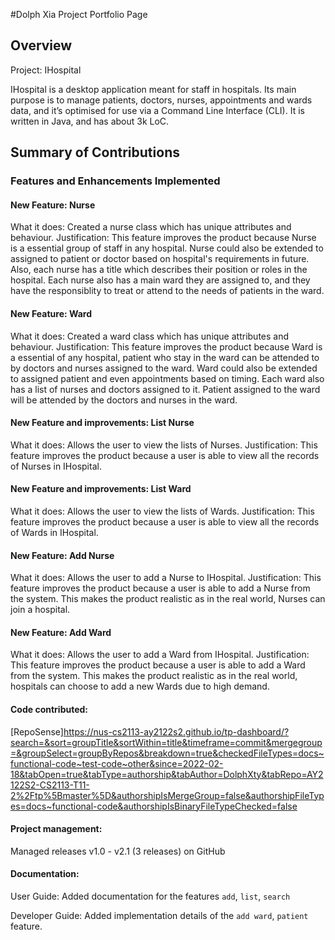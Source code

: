 #Dolph Xia Project Portfolio Page

## Overview
Project: IHospital

IHospital is a desktop application meant for staff in hospitals.
Its main purpose is to manage patients, doctors, nurses, appointments and wards data,
and it’s optimised for use via a Command Line Interface (CLI).
It is written in Java, and has about 3k LoC.

## Summary of Contributions
### Features and Enhancements Implemented
#### New Feature: Nurse
What it does: Created a nurse class which has unique attributes and behaviour.
Justification: This feature improves the product because Nurse is a essential group of staff in any hospital.
Nurse could also be extended to assigned to patient or doctor based on hospital's requirements in future.
Also, each nurse has a title which describes their position or roles in the hospital.
Each nurse also has a main ward they are assigned to, and they have the responsiblity to treat or attend to the needs of patients in the ward.

#### New Feature: Ward
What it does: Created a ward class which has unique attributes and behaviour.
Justification: This feature improves the product because Ward is a essential of any hospital, patient who stay in the ward can be attended to by doctors and nurses assigned to the ward.
Ward could also be extended to assigned patient and even appointments based on timing.
Each ward also has a list of nurses and doctors assigned to it.
Patient assigned to the ward will be attended by the doctors and nurses in the ward.

#### New Feature and improvements: List Nurse
What it does: Allows the user to view the lists of Nurses.
Justification: This feature improves the product because a user is able to view all the
records of Nurses in IHospital.

#### New Feature and improvements: List Ward
What it does: Allows the user to view the lists of Wards.
Justification: This feature improves the product because a user is able to view all the
records of Wards in IHospital.

#### New Feature: Add Nurse
What it does: Allows the user to add a Nurse to IHospital.
Justification: This feature improves the product because a user is able to add a Nurse
from the system. This makes the product realistic as in the real world, Nurses can join a hospital.

#### New Feature: Add Ward
What it does: Allows the user to add a Ward from IHospital.
Justification: This feature improves the product because a user is able to add a Ward
from the system. This makes the product realistic as in the real world, hospitals can choose
to add a new Wards due to high demand.


#### Code contributed:
[RepoSense]https://nus-cs2113-ay2122s2.github.io/tp-dashboard/?search=&sort=groupTitle&sortWithin=title&timeframe=commit&mergegroup=&groupSelect=groupByRepos&breakdown=true&checkedFileTypes=docs~functional-code~test-code~other&since=2022-02-18&tabOpen=true&tabType=authorship&tabAuthor=DolphXty&tabRepo=AY2122S2-CS2113-T11-2%2Ftp%5Bmaster%5D&authorshipIsMergeGroup=false&authorshipFileTypes=docs~functional-code&authorshipIsBinaryFileTypeChecked=false

#### Project management:
Managed releases v1.0 - v2.1 (3 releases) on GitHub

#### Documentation:
User Guide:
Added documentation for the features `add`, `list`, `search`

Developer Guide:
Added implementation details of the `add ward`, `patient` feature.